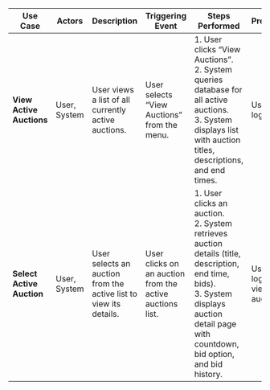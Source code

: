 | Use Case | Actors | Description | Triggering Event | Steps Performed | Preconditions | Postconditions | Alternate Scenarios | Exception Scenarios |
|----------|--------|-------------|------------------|-----------------|--------------|--------------|--------------------|--------------------|
| **View Active Auctions** | User, System | User views a list of all currently active auctions. | User selects “View Auctions” from the menu. | 1. User clicks “View Auctions”. <br> 2. System queries database for all active auctions. <br> 3. System displays list with auction titles, descriptions, and end times. | User is logged in. | User sees a list of active auctions. | No auctions are active; system displays "No active auctions available." | Database or server error prevents auctions from loading.|
| **Select Active Auction** | User, System | User selects an auction from the active list to view its details. | User clicks on an auction from the active auctions list. | 1. User clicks an auction. <br> 2. System retrieves auction details (title, description, end time, bids). <br> 3. System displays auction detail page with countdown, bid option, and bid history. | User is logged in and viewing active auctions. | User is redirected to the auction detail page. | Auction has ended; system notifies user and removes it from the list. | Database or server error prevents retrieval of auction details. |
